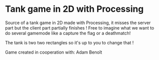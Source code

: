 # Tank game in 2D with Processing

Source of a tank game in 2D made with Processing, it misses the server part but the client part partially finishes ! 
Free to imagine what we want to do several gamemode like a capture the flag or a deathmatch! 


The tank is two two rectangles so it's up to you to change that !  

Game created in cooperation with: Adam Benoît
